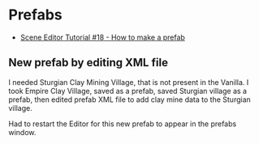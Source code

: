 # Prefabs

- [Scene Editor Tutorial #18 - How to make a prefab](https://www.youtube.com/watch?v=cYPKWWew8O4)

## New prefab by editing XML file

I needed Sturgian Clay Mining Village, that is not present in the Vanilla. I took Empire Clay Village, saved as a prefab, saved Sturgian village as a prefab, then edited prefab XML file to add clay mine data to the Sturgian village.

Had to restart the Editor for this new prefab to appear in the prefabs window.